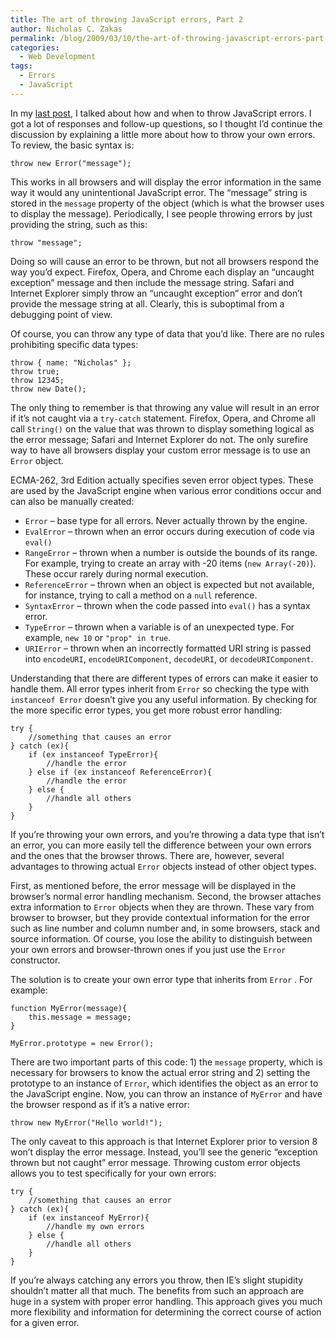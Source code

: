 ```yaml
---
title: The art of throwing JavaScript errors, Part 2
author: Nicholas C. Zakas
permalink: /blog/2009/03/10/the-art-of-throwing-javascript-errors-part-2/
categories:
  - Web Development
tags:
  - Errors
  - JavaScript
---
```

In my [last post][1], I talked about how and when to throw JavaScript errors. I got a lot of responses and follow-up questions, so I thought I&#8217;d continue the discussion by explaining a little more about how to throw your own errors. To review, the basic syntax is:

    throw new Error("message");

This works in all browsers and will display the error information in the same way it would any unintentional JavaScript error. The &#8220;message&#8221; string is stored in the `message` property of the object (which is what the browser uses to display the message). Periodically, I see people throwing errors by just providing the string, such as this:

    throw "message";

Doing so will cause an error to be thrown, but not all browsers respond the way you&#8217;d expect. Firefox, Opera, and Chrome each display an &#8220;uncaught exception&#8221; message and then include the message string. Safari and Internet Explorer simply throw an &#8220;uncaught exception&#8221; error and don&#8217;t provide the message string at all. Clearly, this is suboptimal from a debugging point of view.

Of course, you can throw any type of data that you&#8217;d like. There are no rules prohibiting specific data types:

    throw { name: "Nicholas" };
    throw true;
    throw 12345;
    throw new Date();
    

The only thing to remember is that throwing any value will result in an error if it&#8217;s not caught via a `try-catch` statement. Firefox, Opera, and Chrome all call `String()` on the value that was thrown to display something logical as the error message; Safari and Internet Explorer do not. The only surefire way to have all browsers display your custom error message is to use an `Error` object.

ECMA-262, 3rd Edition actually specifies seven error object types. These are used by the JavaScript engine when various error conditions occur and can also be manually created:

  * `Error` &#8211; base type for all errors. Never actually thrown by the engine.
  * `EvalError` &#8211; thrown when an error occurs during execution of code via `eval()`
  * `RangeError` &#8211; thrown when a number is outside the bounds of its range. For example, trying to create an array with -20 items (`new Array(-20)`). These occur rarely during normal execution.
  * `ReferenceError` &#8211; thrown when an object is expected but not available, for instance, trying to call a method on a `null` reference.
  * `SyntaxError` &#8211; thrown when the code passed into `eval()` has a syntax error.
  * `TypeError` &#8211; thrown when a variable is of an unexpected type. For example, `new 10` or `"prop" in true`.
  * `URIError` &#8211; thrown when an incorrectly formatted URI string is passed into `encodeURI`, `encodeURIComponent`, `decodeURI`, or `decodeURIComponent`.

Understanding that there are different types of errors can make it easier to handle them. All error types inherit from `Error` so checking the type with `instanceof Error` doesn&#8217;t give you any useful information. By checking for the more specific error types, you get more robust error handling:

    try {
        //something that causes an error
    } catch (ex){
        if (ex instanceof TypeError){
            //handle the error
        } else if (ex instanceof ReferenceError){
            //handle the error
        } else {
            //handle all others
        }
    }

If you&#8217;re throwing your own errors, and you&#8217;re throwing a data type that isn&#8217;t an error, you can more easily tell the difference between your own errors and the ones that the browser throws. There are, however, several advantages to throwing actual `Error` objects instead of other object types.

First, as mentioned before, the error message will be displayed in the browser&#8217;s normal error handling mechanism. Second, the browser attaches extra information to `Error` objects when they are thrown. These vary from browser to browser, but they provide contextual information for the error such as line number and column number and, in some browsers, stack and source information. Of course, you lose the ability to distinguish between your own errors and browser-thrown ones if you just use the `Error` constructor.

The solution is to create your own error type that inherits from `Error` . For example:

    function MyError(message){
        this.message = message;
    }
    
    MyError.prototype = new Error();
    

There are two important parts of this code: 1) the `message` property, which is necessary for browsers to know the actual error string and 2) setting the prototype to an instance of `Error`, which identifies the object as an error to the JavaScript engine. Now, you can throw an instance of `MyError` and have the browser respond as if it&#8217;s a native error:

    throw new MyError("Hello world!");

The only caveat to this approach is that Internet Explorer prior to version 8 won&#8217;t display the error message. Instead, you&#8217;ll see the generic &#8220;exception thrown but not caught&#8221; error message. Throwing custom error objects allows you to test specifically for your own errors:

    try {
        //something that causes an error
    } catch (ex){
        if (ex instanceof MyError){
            //handle my own errors
        } else {
            //handle all others
        }
    }

If you&#8217;re always catching any errors you throw, then IE&#8217;s slight stupidity shouldn&#8217;t matter all that much. The benefits from such an approach are huge in a system with proper error handling. This approach gives you much more flexibility and information for determining the correct course of action for a given error.

 [1]: {{site.url}}/blog/2009/03/03/the-art-of-throwing-javascript-errors/
